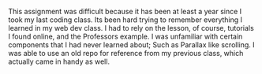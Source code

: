 This assignment was difficult because it has been at least a year since I
took my last coding class. Its been hard trying to remember everything I learned
in my web dev class.
I had to rely on the lesson, of course, tutorials I found online, and the
Professors example.
I was unfamiliar with certain components that I had never learned about;
Such as Parallax like scrolling.
I was able to use an old repo for reference from my previous class, which
actually came in handy as well.
